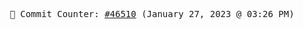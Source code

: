 <p align="center">
    <samp>
        📮 Commit Counter: <a href="https://github.com/Javascript-void0/Javascript-void0/commits/main">#46510</a> (January 27, 2023 @ 03:26 PM)
    </samp>
</p>